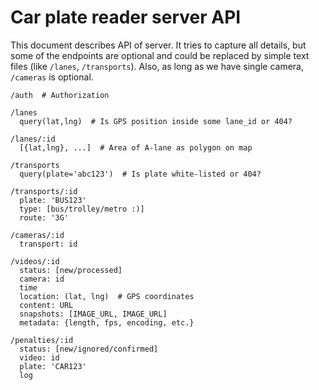 # Car plate reader server API

This document describes API of server. It tries to capture all details, but some of the endpoints are optional and
could be replaced by simple text files (like `/lanes`, `/transports`).
Also, as long as we have single camera, `/cameras` is optional.

```
/auth  # Authorization

/lanes
  query(lat,lng)  # Is GPS position inside some lane_id or 404?

/lanes/:id
  [{lat,lng}, ...]  # Area of A-lane as polygon on map

/transports
  query(plate='abc123')  # Is plate white-listed or 404?

/transports/:id
  plate: 'BUS123'
  type: [bus/trolley/metro :)]
  route: '3G'

/cameras/:id
  transport: id

/videos/:id
  status: [new/processed]
  camera: id
  time
  location: (lat, lng)  # GPS coordinates
  content: URL
  snapshots: [IMAGE_URL, IMAGE_URL]
  metadata: {length, fps, encoding, etc.}

/penalties/:id
  status: [new/ignored/confirmed]
  video: id
  plate: 'CAR123'
  log

```
